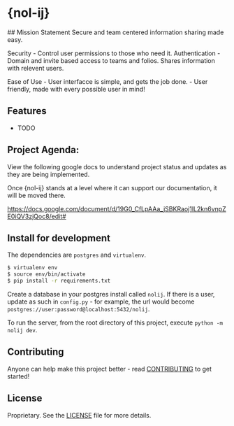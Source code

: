 # {nol-ij}

<PROJECT DESCRIPTION>
## Mission Statement
Secure and team centered information sharing made easy. 

Security 	- Control user permissions to those who need it. 
	Authentication - Domain and invite based access to teams and folios. 
	Shares information with relevent users. 

Ease of Use - User interfacce is simple, and gets the job done. 
	- User friendly, made with every possible user in mind! 

## Features

* TODO

## Project Agenda: 

View the following google docs to understand project status and updates as they are being implemented. 

Once {nol-ij} stands at a level where it can support our documentation, it will be moved there. 


https://docs.google.com/document/d/19G0_CfLpAAa_jSBKRaoj1lL2kn6vnpZE0iQV3zjQoc8/edit#


## Install for development
The dependencies are `postgres` and `virtualenv`.
```bash
$ virtualenv env
$ source env/bin/activate
$ pip install -r requirements.txt
```

Create a database in your postgres install called `nolij`. If there is a user, update as such in
`config.py` - for example, the url would become `postgres://user:password@localhost:5432/nolij`.

To run the server, from the root directory of this project, execute `python -m nolij dev`.


## Contributing
Anyone can help make this project better - read [CONTRIBUTING](CONTRIBUTING.md) to get started!


## License
Proprietary. See the [LICENSE](LICENSE) file for more details.
